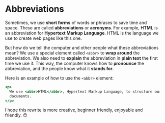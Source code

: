 # Abbreviations

Sometimes, we use **short forms** of words or phrases to save time and space.
These are called **abbreviations** or **acronyms**. For example, **HTML** is an abbreviation for **Hypertext Markup Language**.
HTML is the language we use to create web pages like this one.

But how do we tell the computer and other people what these abbreviations mean? We use a special element called `<abbr>` to **wrap around** the abbreviation.
We also need to **explain** the abbreviation in **plain text** the first time we use it.
This way, the computer knows how to **pronounce** the abbreviation, and the people know what it **stands for**.

Here is an example of how to use the `<abbr>` element:

```htm
<p>
  We use <abbr>HTML</abbr>, Hypertext Markup Language, to structure our web
  documents.
</p>
```

I hope this rewrite is more creative, beginner friendly, enjoyable and friendly. 😊
